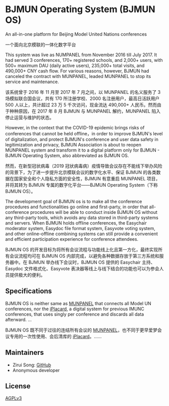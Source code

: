 # BJMUN Operating System (BJMUN OS)

An all-in-one platform for Beijing Model United Nations conferences

一个面向北京模联的一体化数字平台

This system was live as NUMPANEL from November 2016 till July 2017. It had served 3 conferences, 170+ registered schools, and 2,000+ users, with 500+ maximum DAU (daily active users), 235,000+ total visits, and 490,000+ CNY cash flow. For various reasons, however, BJMUN had canceled the contract with MUNPANEL, leaded MUNPANEL to stop its service and maintenance.

该系统曾于 2016 年 11 月至 2017 年 7 月之间，以 MUNPANEL 的名义服务了 3 场模拟联合国会议，共有 170 所注册学校、2000 名注册用户，最高日活跃用户 500 人以上，共计超过 23 万 5 千次访问，现金流达 490,000+ 人民币。然而由于种种原因，在 2017 年 8 月 BJMUN 与 MUNPANEL 解约，MUNPANEL 陷入停止运营与维护的状态。

However, in the context that the COVID-19 epidemic brings risks of conferences that cannot be held offline，in order to improve BJMUN's level of digitalization, and protect BJMUN's conference and user data safety in legitimization and privacy, BJMUN Association is about to reopen MUNPANEL system and transform it to a digital platform only for BJMUN - BJMUN Operating System, also abbreviated as BJMUN OS.

然而，在新型冠状病毒（2019 冠状病毒病）疫情导致会议存在不能线下举办风险的背景下，为了进一步提升北京模联会议的数字化水平、保证 BJMUN 的各类数据在国家安全和个人隐私方面的安全性，BJMUN 有意重启 MUNPANEL 项目，并将其转为 BJMUN 专属的数字化平台——BJMUN Operating System（下称 BJMUN OS）。

The development goal of BJMUN os is to make all the conference procedures and functionalities go online and first-party, in order that all-conference procedures will be able to conduct inside BJMUN OS without any third-party tools, which avoids any data stored in third-party systems and servers. When BJMUN holds offline conferences, the Easychair moderator system, Easydoc file format system, Easyvote voting system, and other online-offline combining systems can still provide a convenient and efficient participation experience for conference attendees.

BJMUN OS 的开发目标为将所有会议流程与功能线上化且第一方化，最终实现所有会议流程均可在 BJMUN OS 内部完成，以避免各种数据存放于第三方系统和服务器中。在 BJMUN 举办线下会议时，BJMUN OS 提供的 Easychair 主持、Easydoc 文件格式化、Easyvote 表决器等线上与线下结合的功能也可以为参会人员提供极大的便利。

## Specifications

BJMUN OS is neither same as [MUNPANEL](https://github.com/munpanel/MUNPANEL_v1) that connects all Model UN conferences, nor the [iPlacard](https://github.com/fengkaijia/iplacard), a digital system for previous IMUNC conferences, that uses singly per conference and discards all data afterward. ...

BJMUN OS 既不同于过往的连结所有会议的 [MUNPANEL](https://github.com/munpanel/MUNPANEL_v1)，也不同于更早爱梦会议专用的一次性使用、会后清库的 [iPlacard](https://github.com/fengkaijia/iplacard)。……

## Maintainers

* Zirui Song: [GitHub](https://github.com/CRH380B-6216L)
* Anonymous developer

## License
[AGPLv3](LICENSE)
